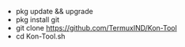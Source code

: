 - pkg update && upgrade
- pkg install git
- git clone https://github.com/TermuxIND/Kon-Tool
- cd Kon-Tool.sh

